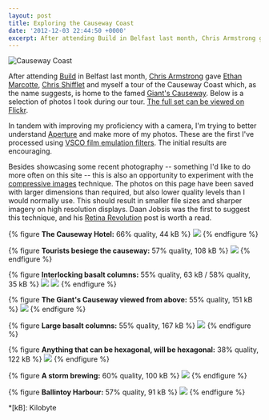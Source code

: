 ```yaml
---
layout: post
title: Exploring the Causeway Coast
date: '2012-12-03 22:44:50 +0000'
excerpt: After attending Build in Belfast last month, Chris Armstrong gave Ethan Marcotte, Chris Shifflet and myself a tour of the Causeway Coast which, as the name suggests, is home to the famed Giant's Causeway.
---
```

![Causeway Coast](/assets/images/2012/12/causeway_coast.jpg)

After attending [Build][1] in Belfast last month, [Chris Armstrong][2] gave [Ethan Marcotte][3], [Chris Shifflet][4] and myself a tour of the Causeway Coast which, as the name suggests, is home to the famed [Giant's Causeway][5]. Below is a selection of photos I took during our tour. [The full set can be viewed on Flickr][6].

In tandem with improving my proficiency with a camera, I'm trying to better understand [Aperture][7] and make more of my photos. These are the first I've processed using [VSCO film emulation filters][8]. The initial results are encouraging.

Besides showcasing some recent photography -- something I'd like to do more often on this site -- this is also an opportunity to experiment with the [compressive images][9] technique. The photos on this page have been saved with larger dimensions than required, but also lower quality levels than I would normally use. This should result in smaller file sizes and sharper imagery on high resolution displays. Daan Jobsis was the first to suggest this technique, and his [Retina Revolution][10] post is worth a read.

{% figure <strong>The Causeway Hotel:</strong> 66% quality, 44 kB %}
![](/assets/images/2012/12/causeway_coast1.jpg)
{% endfigure %}

{% figure <strong>Tourists besiege the causeway:</strong> 57% quality, 108 kB %}
![](/assets/images/2012/12/causeway_coast2.jpg)
{% endfigure %}

{% figure <strong>Interlocking basalt columns:</strong> 55% quality, 63 kB / 58% quality, 35 kB %}
![](/assets/images/2012/12/causeway_coast3.jpg)
![](/assets/images/2012/12/causeway_coast4.jpg)
{% endfigure %}

{% figure <strong>The Giant's Causeway viewed from above:</strong> 55% quality, 151 kB %}
![](/assets/images/2012/12/causeway_coast5.jpg)
{% endfigure %}

{% figure <strong>Large basalt columns:</strong> 55% quality, 167 kB %}
![](/assets/images/2012/12/causeway_coast6.jpg)
{% endfigure %}

{% figure <strong>Anything that can be hexagonal, will be hexagonal:</strong> 38% quality, 122 kB %}
![](/assets/images/2012/12/causeway_coast7.jpg)
{% endfigure %}

{% figure <strong>A storm brewing:</strong> 60% quality, 100 kB %}
![](/assets/images/2012/12/causeway_coast8.jpg)
{% endfigure %}

{% figure <strong>Ballintoy Harbour:</strong> 57% quality, 91 kB %}
![](/assets/images/2012/12/causeway_coast9.jpg)
{% endfigure %}

[1]: http://2012.buildconf.com/
[2]: http://chris-armstrong.com/
[3]: http://ethanmarcotte.com/
[4]: http://shiflett.org/
[5]: https://en.wikipedia.org/wiki/Giants_Causeway
[6]: http://www.flickr.com/photos/paulrobertlloyd/sets/72157632145059113/
[7]: http://www.apple.com/aperture/
[8]: http://visualsupply.co/film/01/aperture3
[9]: http://www.filamentgroup.com/lab/rwd_img_compression/
[10]: http://blog.netvlies.nl/design-interactie/retina-revolution/

*[kB]: Kilobyte